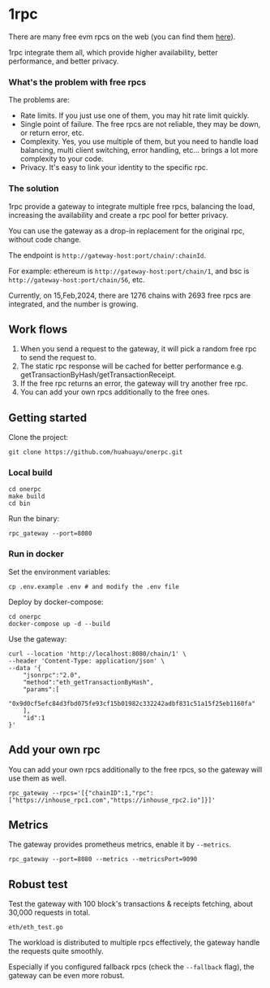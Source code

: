 # 1rpc 

There are many free evm rpcs on the web (you can find them [here](https://chainlist.org)).

1rpc integrate them all, which provide higher availability, better performance, and better privacy.

### What's the problem with free rpcs

The problems are:
- Rate limits. If you just use one of them, you may hit rate limit quickly. 
- Single point of failure. The free rpcs are not reliable, they may be down, or return error, etc.
- Complexity. Yes, you use multiple of them, but you need to handle load balancing, multi client switching, error handling, etc... brings a lot more complexity to your code.
- Privacy. It's easy to link your identity to the specific rpc.

### The solution

1rpc provide a gateway to integrate multiple free rpcs, balancing the load, increasing the availability and create a rpc pool for better privacy.

You can use the gateway as a drop-in replacement for the original rpc, without code change.

The endpoint is `http://gateway-host:port/chain/:chainId`.

For example: ethereum is `http://gateway-host:port/chain/1`, and bsc is `http://gateway-host:port/chain/56`, etc.

Currently, on 15,Feb,2024, there are 1276 chains with 2693 free rpcs are integrated, and the number is growing.

## Work flows

1. When you send a request to the gateway, it will pick a random free rpc to send the request to.
2. The static rpc response will be cached for better performance e.g. getTransactionByHash/getTransactionReceipt.
3. If the free rpc returns an error, the gateway will try another free rpc.
4. You can add your own rpcs additionally to the free ones.

## Getting started

Clone the project:

```shell
git clone https://github.com/huahuayu/onerpc.git
```

### Local build

```shell
cd onerpc
make build
cd bin
```

Run the binary:

```shell
rpc_gateway --port=8080
```

### Run in docker

Set the environment variables:

```shell
cp .env.example .env # and modify the .env file
```

Deploy by docker-compose:

```shell
cd onerpc
docker-compose up -d --build
```

Use the gateway:

```shell
curl --location 'http://localhost:8080/chain/1' \
--header 'Content-Type: application/json' \
--data '{
	"jsonrpc":"2.0",
	"method":"eth_getTransactionByHash",
	"params":[
		"0x9d0cf5efc84d3fbd075fe93cf15b01982c332242adbf831c51a15f25eb1160fa"
	],
	"id":1
}'
```

## Add your own rpc

You can add your own rpcs additionally to the free rpcs, so the gateway will use them as well.

```shell
rpc_gateway --rpcs='[{"chainID":1,"rpc":["https://inhouse_rpc1.com","https://inhouse_rpc2.io"]}]'
```

## Metrics

The gateway provides prometheus metrics, enable it by `--metrics`.

```shell
rpc_gateway --port=8080 --metrics --metricsPort=9090
```

## Robust test

Test the gateway with 100 block's transactions & receipts fetching, about 30,000 requests in total.

```
eth/eth_test.go
```

The workload is distributed to multiple rpcs effectively, the gateway handle the requests quite smoothly.

Especially if you configured fallback rpcs (check the `--fallback` flag), the gateway can be even more robust.
